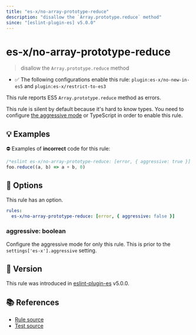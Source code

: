 ```yaml
---
title: "es-x/no-array-prototype-reduce"
description: "disallow the `Array.prototype.reduce` method"
since: "[eslint-plugin-es] v5.0.0"
---
```


# es-x/no-array-prototype-reduce
> disallow the `Array.prototype.reduce` method

- ✅ The following configurations enable this rule: `plugin:es-x/no-new-in-es5` and `plugin:es-x/restrict-to-es3`

This rule reports ES5 `Array.prototype.reduce` method as errors.

This rule is silent by default because it's hard to know types. You need to configure [the aggressive mode](../#the-aggressive-mode) or TypeScript in order to enable this rule.

## 💡 Examples

⛔ Examples of **incorrect** code for this rule:

<eslint-playground type="bad">

```js
/*eslint es-x/no-array-prototype-reduce: [error, { aggressive: true }] */
foo.reduce((a, b) => a + b, 0)
```

</eslint-playground>

## 🔧 Options

This rule has an option.

```yml
rules:
  es-x/no-array-prototype-reduce: [error, { aggressive: false }]
```

### aggressive: boolean

Configure the aggressive mode for only this rule.
This is prior to the `settings['es-x'].aggressive` setting.

## 🚀 Version

This rule was introduced in [eslint-plugin-es] v5.0.0.

[eslint-plugin-es]: https://github.com/mysticatea/eslint-plugin-es

## 📚 References

- [Rule source](https://github.com/ota-meshi/eslint-plugin-es-x/blob/master/lib/rules/no-array-prototype-reduce.js)
- [Test source](https://github.com/ota-meshi/eslint-plugin-es-x/blob/master/tests/lib/rules/no-array-prototype-reduce.js)

